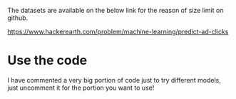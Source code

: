 The datasets are available on the below link for the reason of size limit on github.

https://www.hackerearth.com/problem/machine-learning/predict-ad-clicks

# Use the code
I have commented a very big portion of code just to try different models, just uncomment it for the portion you want to use!

